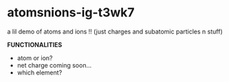 # atomsnions-ig-t3wk7
a lil demo of atoms and ions !! (just charges and subatomic particles n stuff)

**FUNCTIONALITIES**
* atom or ion?
* net charge
coming soon...
* which element?